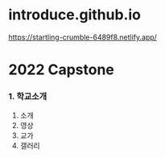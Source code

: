 # introduce.github.io
https://startling-crumble-6489f8.netlify.app/

# 2022 Capstone
### 1. 학교소개
  1. 소개
  2. 영상
  3. 교가
  4. 갤러리
  
